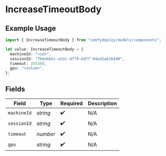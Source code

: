 # IncreaseTimeoutBody

## Example Usage

```typescript
import { IncreaseTimeoutBody } from "comfydeploy/models/components";

let value: IncreaseTimeoutBody = {
  machineId: "<id>",
  sessionId: "7b6ebb5c-a32c-4f79-bd7f-9ded2a6164d0",
  timeout: 355369,
  gpu: "<value>",
};
```

## Fields

| Field              | Type               | Required           | Description        |
| ------------------ | ------------------ | ------------------ | ------------------ |
| `machineId`        | *string*           | :heavy_check_mark: | N/A                |
| `sessionId`        | *string*           | :heavy_check_mark: | N/A                |
| `timeout`          | *number*           | :heavy_check_mark: | N/A                |
| `gpu`              | *string*           | :heavy_check_mark: | N/A                |